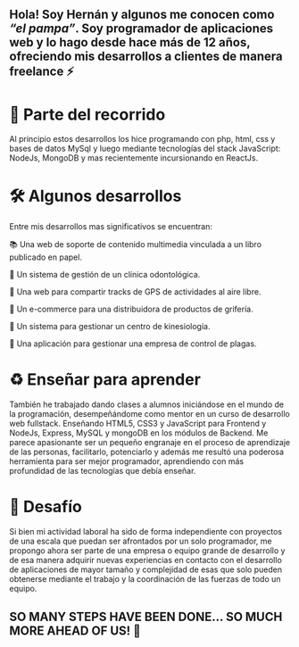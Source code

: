 ## Hola! Soy Hernán y algunos me conocen como *“el pampa”*. Soy programador de aplicaciones web y lo hago desde hace más de 12 años, ofreciendo mis desarrollos a clientes de manera freelance ⚡

# 👣 Parte del recorrido
Al principio estos desarrollos los hice programando con php, html, css y bases de datos MySql y luego mediante tecnologías del stack JavaScript: NodeJs, MongoDB y mas recientemente incursionando en ReactJs.


# 🛠️ Algunos desarrollos
Entre mis desarrollos mas significativos se encuentran: 

📚 Una web de soporte de contenido multimedia vinculada a un libro publicado en papel.

🦷 Un sistema de gestión de un clínica odontológica.

🥾 Una web para compartir tracks de GPS de actividades al aire libre.

🛒 Un e-commerce para una distribuidora de productos de grifería.

🦴 Un sistema para gestionar un centro de kinesiología.

🐀 Una aplicación para gestionar una empresa de control de plagas.

# ♻️ Enseñar para aprender 
También he trabajado dando clases a alumnos iniciándose en el mundo de la programación, desempeñándome como mentor en un curso de desarrollo web fullstack.  Enseñando HTML5,  CSS3 y JavaScript para Frontend y NodeJs, Express, MySQL y mongoDB en los módulos de Backend. Me parece apasionante ser un pequeño engranaje en el proceso de aprendizaje de las personas, facilitarlo, potenciarlo y además me resultó una poderosa herramienta para ser mejor programador, aprendiendo con más profundidad de las tecnologías que debía enseñar.

# 🚀 Desafío
Si bien mi actividad laboral ha sido de forma independiente con proyectos de una escala que puedan ser afrontados por un solo programador, me propongo ahora ser parte de una empresa o equipo grande de desarrollo y de esa manera adquirir nuevas experiencias en contacto con el desarrollo de aplicaciones de mayor tamaño y complejidad de esas que solo pueden obtenerse mediante el trabajo y la coordinación de las fuerzas de todo un equipo.

## SO MANY STEPS HAVE BEEN DONE... SO MUCH MORE AHEAD OF US! 💪
